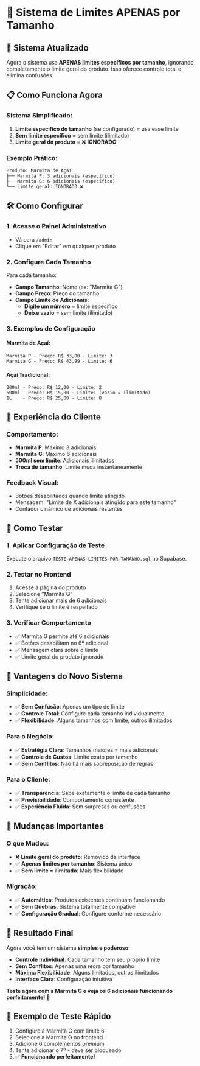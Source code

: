 # 🎯 Sistema de Limites APENAS por Tamanho

## 🚀 **Sistema Atualizado**

Agora o sistema usa **APENAS limites específicos por tamanho**, ignorando completamente o limite geral do produto. Isso oferece controle total e elimina confusões.

## 📋 **Como Funciona Agora**

### **Sistema Simplificado:**
1. **Limite específico do tamanho** (se configurado) = usa esse limite
2. **Sem limite específico** = sem limite (ilimitado)
3. **Limite geral do produto** = ❌ **IGNORADO**

### **Exemplo Prático:**
```
Produto: Marmita de Açaí
├── Marmita P: 3 adicionais (específico)
├── Marmita G: 6 adicionais (específico)
└── Limite geral: IGNORADO ❌
```

## 🛠️ **Como Configurar**

### **1. Acesse o Painel Administrativo**
- Vá para `/admin`
- Clique em "Editar" em qualquer produto

### **2. Configure Cada Tamanho**
Para cada tamanho:
- **Campo Tamanho**: Nome (ex: "Marmita G")
- **Campo Preço**: Preço do tamanho
- **Campo Limite de Adicionais**: 
  - **Digite um número** = limite específico
  - **Deixe vazio** = sem limite (ilimitado)

### **3. Exemplos de Configuração**

#### **Marmita de Açaí:**
```
Marmita P - Preço: R$ 33,00 - Limite: 3
Marmita G - Preço: R$ 43,99 - Limite: 6
```

#### **Açaí Tradicional:**
```
300ml - Preço: R$ 12,00 - Limite: 2
500ml - Preço: R$ 15,00 - Limite: (vazio = ilimitado)
1L    - Preço: R$ 25,00 - Limite: 8
```

## 🎯 **Experiência do Cliente**

### **Comportamento:**
- **Marmita P**: Máximo 3 adicionais
- **Marmita G**: Máximo 6 adicionais
- **500ml sem limite**: Adicionais ilimitados
- **Troca de tamanho**: Limite muda instantaneamente

### **Feedback Visual:**
- Botões desabilitados quando limite atingido
- Mensagem: "Limite de X adicionais atingido para este tamanho"
- Contador dinâmico de adicionais restantes

## 🧪 **Como Testar**

### **1. Aplicar Configuração de Teste**
Execute o arquivo `TESTE-APENAS-LIMITES-POR-TAMANHO.sql` no Supabase.

### **2. Testar no Frontend**
1. Acesse a página do produto
2. Selecione "Marmita G" 
3. Tente adicionar mais de 6 adicionais
4. Verifique se o limite é respeitado

### **3. Verificar Comportamento**
- ✅ Marmita G permite até 6 adicionais
- ✅ Botões desabilitam no 6º adicional
- ✅ Mensagem clara sobre o limite
- ✅ Limite geral do produto ignorado

## 🔧 **Vantagens do Novo Sistema**

### **Simplicidade:**
- ✅ **Sem Confusão**: Apenas um tipo de limite
- ✅ **Controle Total**: Configure cada tamanho individualmente
- ✅ **Flexibilidade**: Alguns tamanhos com limite, outros ilimitados

### **Para o Negócio:**
- ✅ **Estratégia Clara**: Tamanhos maiores = mais adicionais
- ✅ **Controle de Custos**: Limite exato por tamanho
- ✅ **Sem Conflitos**: Não há mais sobreposição de regras

### **Para o Cliente:**
- ✅ **Transparência**: Sabe exatamente o limite de cada tamanho
- ✅ **Previsibilidade**: Comportamento consistente
- ✅ **Experiência Fluida**: Sem surpresas ou confusões

## 🚨 **Mudanças Importantes**

### **O que Mudou:**
- ❌ **Limite geral do produto**: Removido da interface
- ✅ **Apenas limites por tamanho**: Sistema único
- ✅ **Sem limite = ilimitado**: Mais flexibilidade

### **Migração:**
- ✅ **Automática**: Produtos existentes continuam funcionando
- ✅ **Sem Quebras**: Sistema totalmente compatível
- ✅ **Configuração Gradual**: Configure conforme necessário

## 🎉 **Resultado Final**

Agora você tem um sistema **simples e poderoso**:

- **Controle Individual**: Cada tamanho tem seu próprio limite
- **Sem Conflitos**: Apenas uma regra por tamanho
- **Máxima Flexibilidade**: Alguns limitados, outros ilimitados
- **Interface Clara**: Configuração intuitiva

**Teste agora com a Marmita G e veja os 6 adicionais funcionando perfeitamente!** 🚀

## 📝 **Exemplo de Teste Rápido**

1. Configure a Marmita G com limite 6
2. Selecione a Marmita G no frontend
3. Adicione 6 complementos premium
4. Tente adicionar o 7º - deve ser bloqueado
5. ✅ **Funcionando perfeitamente!** 
